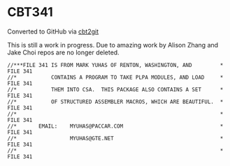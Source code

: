 # CBT341
Converted to GitHub via [cbt2git](https://github.com/wizardofzos/cbt2git)

This is still a work in progress. 
Due to amazing work by Alison Zhang and Jake Choi repos are no longer deleted.

```
//***FILE 341 IS FROM MARK YUHAS OF RENTON, WASHINGTON, AND         *   FILE 341
//*           CONTAINS A PROGRAM TO TAKE PLPA MODULES, AND LOAD     *   FILE 341
//*           THEM INTO CSA.  THIS PACKAGE ALSO CONTAINS A SET      *   FILE 341
//*           OF STRUCTURED ASSEMBLER MACROS, WHICH ARE BEAUTIFUL.  *   FILE 341
//*                                                                 *   FILE 341
//*       EMAIL:    MYUHAS@PACCAR.COM                               *   FILE 341
//*                 MYUHAS@GTE.NET                                  *   FILE 341
//*                                                                 *   FILE 341
```
